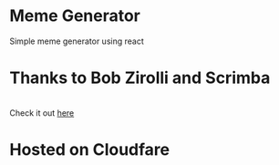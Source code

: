 # Meme Generator 
Simple meme generator using react 
# Thanks to Bob Zirolli and Scrimba
<br>
Check it out <a href="https://meme-gen.pages.dev/">here</a>

# Hosted on Cloudfare
